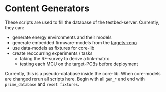 # Content Generators

These scripts are used to fill the database of the testbed-server. Currently, they can:

- generate energy environments and their models
- generate embedded firmware-models from the [targets-repo](https://github.com/nes-lab/shepherd-targets)
- use data-models as fixtures for core-lib
- create reoccurring experiments / tasks
  - taking the RF-survey to derive a link-matrix
  - testing each MCU on the target-PCBs before deployment

Currently, this is a pseudo-database inside the core-lib.
When core-models are changed rerun all scripts here. Begin with all `gen_*` and end with `prime_database` and `reset fixtures`.
